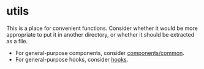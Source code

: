 # utils

This is a place for convenient functions. Consider whether it would be more
appropriate to put it in another directory, or whether it should be extracted as
a file.

- For general-purpose components, consider
  [components/common](../components/common).
- For general-purpose hooks, consider [hooks](../hooks).
